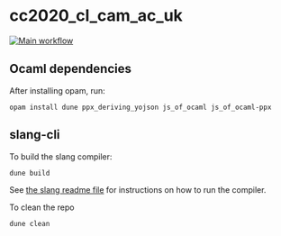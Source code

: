 # cc2020_cl_cam_ac_uk

[![Main workflow](https://github.com/yallop/cc_cl_cam_ac_uk/actions/workflows/test.yml/badge.svg)](https://github.com/yallop/cc_cl_cam_ac_uk/actions/workflows/test.yml)

## Ocaml dependencies

After installing opam, run:

```
opam install dune ppx_deriving_yojson js_of_ocaml js_of_ocaml-ppx
```

## slang-cli

To build the slang compiler:

```
dune build
```

See [the slang readme file](slang/README.txt) for instructions on how to run the compiler.

To clean the repo

```
dune clean
```
